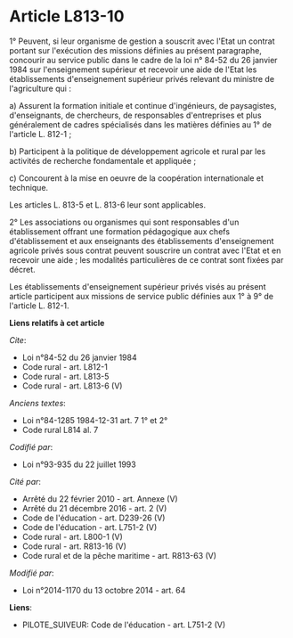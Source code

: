 # Article L813-10

1° Peuvent, si leur organisme de gestion a souscrit avec l'Etat un contrat portant sur l'exécution des missions définies au
présent paragraphe, concourir au service public dans le cadre de la loi n° 84-52 du 26 janvier 1984 sur l'enseignement
supérieur et recevoir une aide de l'Etat les établissements d'enseignement supérieur privés relevant du ministre de
l'agriculture qui : 

a) Assurent la formation initiale et continue d'ingénieurs, de paysagistes, d'enseignants, de chercheurs, de responsables
d'entreprises et plus généralement de cadres spécialisés dans les matières définies au 1° de l'article L. 812-1 ; 

b) Participent à la politique de développement agricole et rural par les activités de recherche fondamentale et appliquée ; 

c) Concourent à la mise en oeuvre de la coopération internationale et technique. 

Les articles L. 813-5 et L. 813-6 leur sont applicables. 

2° Les associations ou organismes qui sont responsables d'un établissement offrant une formation pédagogique aux chefs
d'établissement et aux enseignants des établissements d'enseignement agricole privés sous contrat peuvent souscrire un
contrat avec l'Etat et en recevoir une aide ; les modalités particulières de ce contrat sont fixées par décret. 

Les établissements d'enseignement supérieur privés visés au présent article participent aux missions de service public
définies aux 1° à 9° de l'article L. 812-1.

**Liens relatifs à cet article**

_Cite_:

  - Loi n°84-52 du 26 janvier 1984
  - Code rural - art. L812-1
  - Code rural - art. L813-5
  - Code rural - art. L813-6 (V)

_Anciens textes_:

  - Loi n°84-1285 1984-12-31 art. 7 1° et 2°
  - Code rural L814 al. 7

_Codifié par_:

  - Loi n°93-935 du 22 juillet 1993

_Cité par_:

  - Arrêté du 22 février 2010 - art. Annexe (V)
  - Arrêté du 21 décembre 2016 - art. 2 (V)
  - Code de l'éducation - art. D239-26 (V)
  - Code de l'éducation - art. L751-2 (V)
  - Code rural - art. L800-1 (V)
  - Code rural - art. R813-16 (V)
  - Code rural et de la pêche maritime - art. R813-63 (V)

_Modifié par_:

  - Loi n°2014-1170 du 13 octobre 2014 - art. 64

**Liens**:

  - PILOTE_SUIVEUR: Code de l'éducation - art. L751-2 (V)
